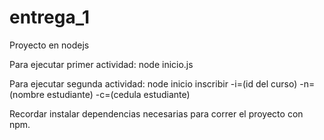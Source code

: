 # entrega_1
Proyecto en nodejs

Para ejecutar primer actividad:
  node inicio.js
  
Para ejecutar segunda actividad:
  node inicio inscribir -i=(id del curso) -n=(nombre estudiante) -c=(cedula estudiante)
  

Recordar instalar dependencias necesarias para correr el proyecto con npm.
